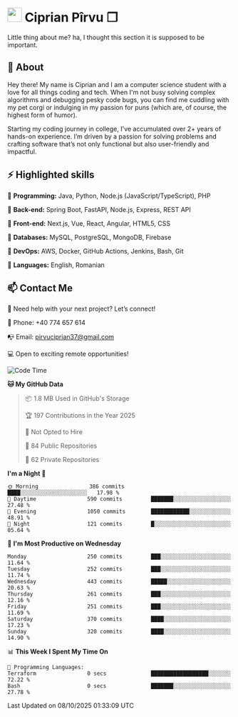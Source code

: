 # <img height="32px" src="https://user-images.githubusercontent.com/74038190/216122041-518ac897-8d92-4c6b-9b3f-ca01dcaf38ee.png"> Ciprian Pîrvu ❐ </h1>

Little thing about me? ha, I thought this section it is supposed to be important.

## 🧐 About

Hey there! My name is Ciprian and I am a computer science student with a love for all things coding and tech. When I'm not busy solving complex algorithms and debugging pesky code bugs, you can find me cuddling with my pet corgi or indulging in my passion for puns (which are, of course, the highest form of humor).

Starting my coding journey in college, I've accumulated over 2+ years of hands-on experience. I’m driven by a passion for solving problems and crafting software that’s not only functional but also user-friendly and impactful.


## ⚡ Highlighted skills

🎯 **Programming:** Java, Python, Node.js (JavaScript/TypeScript), PHP

🎯 **Back-end:** Spring Boot, FastAPI, Node.js, Express, REST API

🎯 **Front-end:** Next.js, Vue, React, Angular, HTML5, CSS

🎯 **Databases:** MySQL, PostgreSQL, MongoDB, Firebase

🎯 **DevOps:** AWS, Docker, GitHub Actions, Jenkins, Bash, Git

🎯 **Languages:** English, Romanian



## 📫 Contact Me

🤝 Need help with your next project? Let’s connect!

📱 Phone: +40 774 657 614

📭 Email: pirvuciprian37@gmail.com


💻 Open to exciting remote opportunities!

<!--START_SECTION:waka-->
![Code Time](http://img.shields.io/badge/Code%20Time-2%2C353%20hrs%2032%20mins-blue)

**🐱 My GitHub Data** 

> 📦 1.8 MB Used in GitHub's Storage 
 > 
> 🏆 197 Contributions in the Year 2025
 > 
> 🚫 Not Opted to Hire
 > 
> 📜 84 Public Repositories 
 > 
> 🔑 62 Private Repositories 
 > 
**I'm a Night 🦉** 

```text
🌞 Morning                386 commits         ████░░░░░░░░░░░░░░░░░░░░░   17.98 % 
🌆 Daytime                590 commits         ███████░░░░░░░░░░░░░░░░░░   27.48 % 
🌃 Evening                1050 commits        ████████████░░░░░░░░░░░░░   48.91 % 
🌙 Night                  121 commits         █░░░░░░░░░░░░░░░░░░░░░░░░   05.64 % 
```
📅 **I'm Most Productive on Wednesday** 

```text
Monday                   250 commits         ███░░░░░░░░░░░░░░░░░░░░░░   11.64 % 
Tuesday                  252 commits         ███░░░░░░░░░░░░░░░░░░░░░░   11.74 % 
Wednesday                443 commits         █████░░░░░░░░░░░░░░░░░░░░   20.63 % 
Thursday                 261 commits         ███░░░░░░░░░░░░░░░░░░░░░░   12.16 % 
Friday                   251 commits         ███░░░░░░░░░░░░░░░░░░░░░░   11.69 % 
Saturday                 370 commits         ████░░░░░░░░░░░░░░░░░░░░░   17.23 % 
Sunday                   320 commits         ████░░░░░░░░░░░░░░░░░░░░░   14.90 % 
```


📊 **This Week I Spent My Time On** 

```text
💬 Programming Languages: 
Terraform                0 secs              ██████████████████░░░░░░░   72.22 % 
Bash                     0 secs              ███████░░░░░░░░░░░░░░░░░░   27.78 % 
```


 Last Updated on 08/10/2025 01:33:09 UTC
<!--END_SECTION:waka-->
